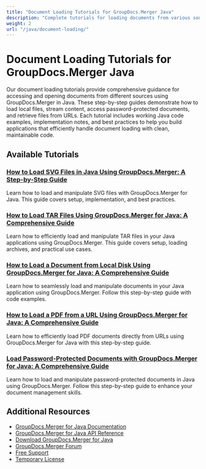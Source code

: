 ```yaml
---
title: "Document Loading Tutorials for GroupDocs.Merger Java"
description: "Complete tutorials for loading documents from various sources including local disk, streams, and URLs with GroupDocs.Merger for Java."
weight: 2
url: "/java/document-loading/"
---
```


# Document Loading Tutorials for GroupDocs.Merger Java

Our document loading tutorials provide comprehensive guidance for accessing and opening documents from different sources using GroupDocs.Merger in Java. These step-by-step guides demonstrate how to load local files, stream content, access password-protected documents, and retrieve files from URLs. Each tutorial includes working Java code examples, implementation notes, and best practices to help you build applications that efficiently handle document loading with clean, maintainable code.

## Available Tutorials

### [How to Load SVG Files in Java Using GroupDocs.Merger&#58; A Step-by-Step Guide](./load-svg-groupdocs-merger-java/)
Learn how to load and manipulate SVG files with GroupDocs.Merger for Java. This guide covers setup, implementation, and best practices.

### [How to Load TAR Files Using GroupDocs.Merger for Java&#58; A Comprehensive Guide](./groupdocs-merger-load-tar-java/)
Learn how to efficiently load and manipulate TAR files in your Java applications using GroupDocs.Merger. This guide covers setup, loading archives, and practical use cases.

### [How to Load a Document from Local Disk Using GroupDocs.Merger for Java&#58; A Comprehensive Guide](./load-document-groupdocs-merger-java-guide/)
Learn how to seamlessly load and manipulate documents in your Java application using GroupDocs.Merger. Follow this step-by-step guide with code examples.

### [How to Load a PDF from a URL Using GroupDocs.Merger for Java&#58; A Comprehensive Guide](./load-pdf-url-groupdocs-merger-java/)
Learn how to efficiently load PDF documents directly from URLs using GroupDocs.Merger for Java with this step-by-step guide.

### [Load Password-Protected Documents with GroupDocs.Merger for Java&#58; A Comprehensive Guide](./load-password-protected-docs-groupdocs-java/)
Learn how to load and manipulate password-protected documents in Java using GroupDocs.Merger. Follow this step-by-step guide to enhance your document management skills.

## Additional Resources

- [GroupDocs.Merger for Java Documentation](https://docs.groupdocs.com/merger/java/)
- [GroupDocs.Merger for Java API Reference](https://reference.groupdocs.com/merger/java/)
- [Download GroupDocs.Merger for Java](https://releases.groupdocs.com/merger/java/)
- [GroupDocs.Merger Forum](https://forum.groupdocs.com/c/merger)
- [Free Support](https://forum.groupdocs.com/)
- [Temporary License](https://purchase.groupdocs.com/temporary-license/)
